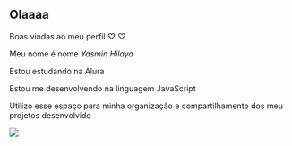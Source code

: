 ## Olaaaa
Boas vindas ao meu perfil ♡ ♡


Meu nome é nome *Yasmin Hilaya*

Estou estudando na Alura

Estou me desenvolvendo na linguagem JavaScript

Utilizo esse espaço para minha organização e compartilhamento dos meu projetos desenvolvido

![](https://tenor.com/pt-BR/view/kitty-cat-gif-21831625)
